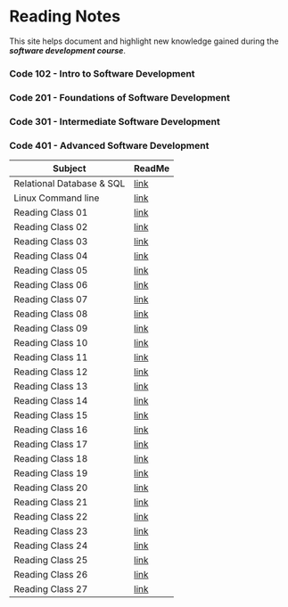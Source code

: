 
 # Reading Notes 

 This site helps document and highlight new knowledge gained during the ***software development course***.


### Code 102 - Intro to Software Development
### Code 201 - Foundations of Software Development
### Code 301 - Intermediate Software Development
### Code 401 - Advanced Software Development



| Subject        | ReadMe                          |
|---------------|---------------------------------|
| Relational Database & SQL | [link](./Relational%20Database/README.md) |
| Linux Command line | [link](./Linux%20Command%20line/README.md) |
| Reading Class 01 | [link](./ReadingC1/README.md) |
| Reading Class 02  | [link](./ReadingC2/README.md) |
| Reading Class 03  | [link](./ReadingC3/README.md) |
| Reading Class 04  | [link](./ReadingC4/README.md) |
| Reading Class 05  | [link](https://malakodtalla.github.io/reading-notes/ReadingC5/) |
| Reading Class 06  | [link](./ReadingC6/README.md) |
| Reading Class 07  | [link](https://malakodtalla.github.io/reading-notes/ReadingC7/) |
| Reading Class 08  | [link](https://malakodtalla.github.io/reading-notes/ReadingC8/) |
| Reading Class 09  | [link](https://malakodtalla.github.io/reading-notes/ReadingC9/) |
| Reading Class 10  | [link](https://malakodtalla.github.io/reading-notes/ReadingC10/) |
| Reading Class 11 | [link](https://malakodtalla.github.io/reading-notes/ReadingC11/) |
| Reading Class 12 | [link](https://malakodtalla.github.io/reading-notes/ReadingC12/) |
| Reading Class 13 | [link](https://malakodtalla.github.io/reading-notes/ReadingC13) |
| Reading Class 14 | [link](https://malakodtalla.github.io/reading-notes/ReadingC14/) |
| Reading Class 15 | [link](https://malakodtalla.github.io/reading-notes/ReadingC15/) |
| Reading Class 16 | [link](https://malakodtalla.github.io/reading-notes/ReadingC16/) |
| Reading Class 17 | [link](https://malakodtalla.github.io/reading-notes/ReadingC17/) |
| Reading Class 18 | [link](https://malakodtalla.github.io/reading-notes/ReadingC18/) |
| Reading Class 19 | [link](https://malakodtalla.github.io/reading-notes/ReadingC19/) |
| Reading Class 20 | [link](https://malakodtalla.github.io/reading-notes/ReadingC20/) |
| Reading Class 21 | [link](https://malakodtalla.github.io/reading-notes/ReadingC21/) |
| Reading Class 22| [link](https://malakodtalla.github.io/reading-notes/ReadingC22/) |
| Reading Class 23| [link](https://malakodtalla.github.io/reading-notes/ReadingC23/) |
| Reading Class 24| [link](https://malakodtalla.github.io/reading-notes/ReadingC24/) |
| Reading Class 25| [link](https://malakodtalla.github.io/reading-notes/ReadingC25/) |
| Reading Class 26| [link](https://malakodtalla.github.io/reading-notes/ReadingC26/) |
| Reading Class 27| [link](https://malakodtalla.github.io/reading-notes/ReadingC27/) |











